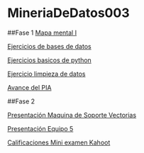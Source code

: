 # MineriaDeDatos003
##Fase 1
[Mapa mental I](https://github.com/JenniferHerrera21/MineriaDeDatos003/blob/main/MapaMental_1_%7B1663288%7D.pdf)

[Ejercicios de bases de datos](https://github.com/AnakarenSegovia/Mineriadatos/blob/main/Ej1_BasesDatos_Equipo_5.pdf)

[Ejercicios basicos de python](https://github.com/JenniferHerrera21/MineriaDeDatos003/blob/main/Ej_Python_1663288.ipynb)

[Ejercicio limpieza de datos](https://github.com/EdsonGzz/mineriaDdatos/blob/main/Ej_Limpieza_Equipo5.ipynb)

[Avance del PIA](https://github.com/EdsonGzz/mineriaDdatos/blob/main/Avance1_PIA_Equipo5.ipynb)

##Fase 2

[Presentación  Maquina de Soporte Vectorias](https://github.com/AnakarenSegovia/Mineriadatos/blob/main/Presentaci%C3%B3n_M%C3%A1quina%20de%20soporte%20vectorial_5.pdf)

[Presentación Equipo 5](https://github.com/AnakarenSegovia/Mineriadatos/blob/main/Presentaci%C3%B3n_M%C3%A1quina%20de%20soporte%20vectorial_05.pdf)

[Calificaciones Mini examen Kahoot](https://github.com/AnakarenSegovia/Mineriadatos/blob/main/Calificaci%C3%B3n_M%C3%A1quinas-de-soporte-vectorial_05.pdf)

